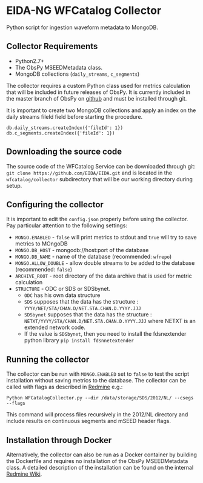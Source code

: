 # EIDA-NG WFCatalog Collector

Python script for ingestion waveform metadata to MongoDB.

## Collector Requirements

* Python2.7+
* The ObsPy MSEEDMetadata class.
* MongoDB collections (`daily_streams`, `c_segments`)

The collector requires a custom Python class used for metrics calculation that
will be included in future releases of ObsPy. It is currently included in the
master branch of ObsPy on [github](https://github.com/obspy/obspy) and must be
installed through git.

It is important to create two MongoDB collections and apply an index on the
daily streams fileId field before starting the procedure.

    db.daily_streams.createIndex({'fileId': 1})
    db.c_segments.createIndex({'fileId': 1})

## Downloading the source code

The source code of the WFCatalog Service can be downloaded through
git: `git clone https://github.com/EIDA/EIDA.git` and is located in
the `wfcatalog/collector` subdirectory that will be our working directory
during setup.

## Configuring the collector

It is important to edit the `config.json` properly before using the collector.
Pay particular attention to the following settings:

* `MONGO.ENABLED` - `false` will print metrics to stdout and `true` will try to save metrics to MOngoDB
* `MONGO.DB_HOST` - mongodb://host:port of the database
* `MONGO.DB_NAME` - name of the database (recommended: `wfrepo`)
* `MONGO.ALLOW_DOUBLE` - allow double streams to be added to the database (recommended: `false`)
* `ARCHIVE_ROOT` - root directory of the data archive that is used for metric calculation
* `STRUCTURE` - ODC or SDS or SDSbynet.
  * `ODC` has his own data structure
  * `SDS` supposes that the data has the structure : `YYYY/NET/STA/CHAN.D/NET.STA.CHAN.D.YYYY.JJJ`
  * `SDSbynet` supposes that the data has the structure : `NETXT/YYYY/STA/CHAN.D/NET.STA.CHAN.D.YYYY.JJJ`
     where NETXT is an extended network code.
  * If the value is `SDSbynet`, then you need to install the fdsnextender python library `pip install fdsnnetextender`

## Running the collector

The collector can be run with `MONGO.ENABLED` set to `false` to test the script installation
without saving metrics to the database. The collector can be called with flags as
described in [Redmine](https://dev.knmi.nl/projects/eida/wiki/WFCatalog#2-EIDANG-WFCatalog-Collector) e.g.:

    Python WFCatalogCollector.py --dir /data/storage/SDS/2012/NL/ --csegs --flags

This command will process files recursively in the 2012/NL directory and include
results on continuous segments and mSEED header flags.

## Installation through Docker

Alternatively, the collector can also be run as a Docker container by building
the Dockerfile and requires no installation of the ObsPy MSEEDMetadata class.
A detailed description of the installation can be found on the internal
[Redmine Wiki](https://dev.knmi.nl/projects/eida/wiki/WFCatalogDocker).
